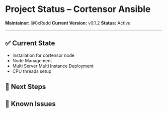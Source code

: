 # Project Status – Cortensor Ansible

**Maintainer:** @0xRedd
**Current Version:** v0.1.2
**Status:** Active

---

## ✅ Current State

- Installation for cortensor node
- Node Management
- Multi Server Multi Instance Deployment
- CPU threads setup

## 🔧 Next Steps


## 🐞 Known Issues

